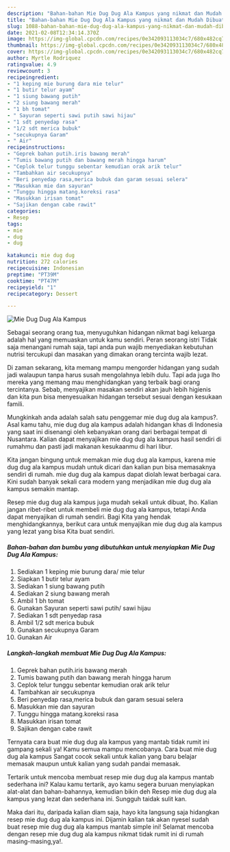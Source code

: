 ```yaml
---
description: "Bahan-bahan Mie Dug Dug Ala Kampus yang nikmat dan Mudah Dibuat"
title: "Bahan-bahan Mie Dug Dug Ala Kampus yang nikmat dan Mudah Dibuat"
slug: 1088-bahan-bahan-mie-dug-dug-ala-kampus-yang-nikmat-dan-mudah-dibuat
date: 2021-02-08T12:34:14.370Z
image: https://img-global.cpcdn.com/recipes/0e342093113034c7/680x482cq70/mie-dug-dug-ala-kampus-foto-resep-utama.jpg
thumbnail: https://img-global.cpcdn.com/recipes/0e342093113034c7/680x482cq70/mie-dug-dug-ala-kampus-foto-resep-utama.jpg
cover: https://img-global.cpcdn.com/recipes/0e342093113034c7/680x482cq70/mie-dug-dug-ala-kampus-foto-resep-utama.jpg
author: Myrtle Rodriquez
ratingvalue: 4.9
reviewcount: 3
recipeingredient:
- "1 keping mie burung dara mie telur"
- "1 butir telur ayam"
- "1 siung bawang putih"
- "2 siung bawang merah"
- "1 bh tomat"
- " Sayuran seperti sawi putih sawi hijau"
- "1 sdt penyedap rasa"
- "1/2 sdt merica bubuk"
- "secukupnya Garam"
- " Air"
recipeinstructions:
- "Geprek bahan putih.iris bawang merah"
- "Tumis bawang putih dan bawang merah hingga harum"
- "Ceplok telur tunggu sebentar kemudian orak arik telur"
- "Tambahkan air secukupnya"
- "Beri penyedap rasa,merica bubuk dan garam sesuai selera"
- "Masukkan mie dan sayuran"
- "Tunggu hingga matang.koreksi rasa"
- "Masukkan irisan tomat"
- "Sajikan dengan cabe rawit"
categories:
- Resep
tags:
- mie
- dug
- dug

katakunci: mie dug dug 
nutrition: 272 calories
recipecuisine: Indonesian
preptime: "PT39M"
cooktime: "PT47M"
recipeyield: "1"
recipecategory: Dessert

---
```



![Mie Dug Dug Ala Kampus](https://img-global.cpcdn.com/recipes/0e342093113034c7/680x482cq70/mie-dug-dug-ala-kampus-foto-resep-utama.jpg)

Sebagai seorang orang tua, menyuguhkan hidangan nikmat bagi keluarga adalah hal yang memuaskan untuk kamu sendiri. Peran seorang istri Tidak saja menangani rumah saja, tapi anda pun wajib menyediakan kebutuhan nutrisi tercukupi dan masakan yang dimakan orang tercinta wajib lezat.

Di zaman  sekarang, kita memang mampu mengorder hidangan yang sudah jadi walaupun tanpa harus susah mengolahnya lebih dulu. Tapi ada juga lho mereka yang memang mau menghidangkan yang terbaik bagi orang tercintanya. Sebab, menyajikan masakan sendiri akan jauh lebih higienis dan kita pun bisa menyesuaikan hidangan tersebut sesuai dengan kesukaan famili. 



Mungkinkah anda adalah salah satu penggemar mie dug dug ala kampus?. Asal kamu tahu, mie dug dug ala kampus adalah hidangan khas di Indonesia yang saat ini disenangi oleh kebanyakan orang dari berbagai tempat di Nusantara. Kalian dapat menyajikan mie dug dug ala kampus hasil sendiri di rumahmu dan pasti jadi makanan kesukaanmu di hari libur.

Kita jangan bingung untuk memakan mie dug dug ala kampus, karena mie dug dug ala kampus mudah untuk dicari dan kalian pun bisa memasaknya sendiri di rumah. mie dug dug ala kampus dapat diolah lewat berbagai cara. Kini sudah banyak sekali cara modern yang menjadikan mie dug dug ala kampus semakin mantap.

Resep mie dug dug ala kampus juga mudah sekali untuk dibuat, lho. Kalian jangan ribet-ribet untuk membeli mie dug dug ala kampus, tetapi Anda dapat menyajikan di rumah sendiri. Bagi Kita yang hendak menghidangkannya, berikut cara untuk menyajikan mie dug dug ala kampus yang lezat yang bisa Kita buat sendiri.

<!--inarticleads1-->

##### Bahan-bahan dan bumbu yang dibutuhkan untuk menyiapkan Mie Dug Dug Ala Kampus:

1. Sediakan 1 keping mie burung dara/ mie telur
1. Siapkan 1 butir telur ayam
1. Sediakan 1 siung bawang putih
1. Sediakan 2 siung bawang merah
1. Ambil 1 bh tomat
1. Gunakan  Sayuran seperti sawi putih/ sawi hijau
1. Sediakan 1 sdt penyedap rasa
1. Ambil 1/2 sdt merica bubuk
1. Gunakan secukupnya Garam
1. Gunakan  Air




<!--inarticleads2-->

##### Langkah-langkah membuat Mie Dug Dug Ala Kampus:

1. Geprek bahan putih.iris bawang merah
1. Tumis bawang putih dan bawang merah hingga harum
1. Ceplok telur tunggu sebentar kemudian orak arik telur
1. Tambahkan air secukupnya
1. Beri penyedap rasa,merica bubuk dan garam sesuai selera
1. Masukkan mie dan sayuran
1. Tunggu hingga matang.koreksi rasa
1. Masukkan irisan tomat
1. Sajikan dengan cabe rawit




Ternyata cara buat mie dug dug ala kampus yang mantab tidak rumit ini gampang sekali ya! Kamu semua mampu mencobanya. Cara buat mie dug dug ala kampus Sangat cocok sekali untuk kalian yang baru belajar memasak maupun untuk kalian yang sudah pandai memasak.

Tertarik untuk mencoba membuat resep mie dug dug ala kampus mantab sederhana ini? Kalau kamu tertarik, ayo kamu segera buruan menyiapkan alat-alat dan bahan-bahannya, kemudian bikin deh Resep mie dug dug ala kampus yang lezat dan sederhana ini. Sungguh taidak sulit kan. 

Maka dari itu, daripada kalian diam saja, hayo kita langsung saja hidangkan resep mie dug dug ala kampus ini. Dijamin kalian tak akan nyesel sudah buat resep mie dug dug ala kampus mantab simple ini! Selamat mencoba dengan resep mie dug dug ala kampus nikmat tidak rumit ini di rumah masing-masing,ya!.


